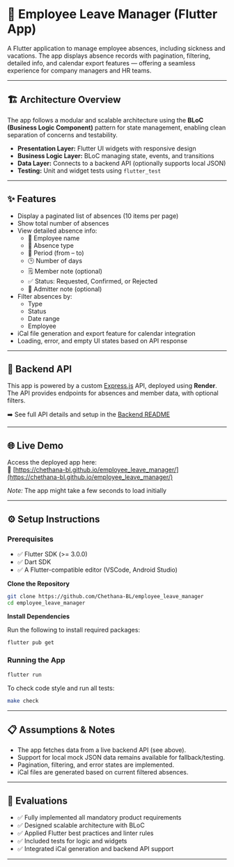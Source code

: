 # 🧾 Employee Leave Manager (Flutter App)

A Flutter application to manage employee absences, including sickness and vacations. The app displays absence records with pagination, filtering, detailed info, and calendar export features — offering a seamless experience for company managers and HR teams.

---

## 🏗 Architecture Overview

The app follows a modular and scalable architecture using the **BLoC (Business Logic Component)** pattern for state management, enabling clean separation of concerns and testability.

- **Presentation Layer:** Flutter UI widgets with responsive design  
- **Business Logic Layer:** BLoC managing state, events, and transitions  
- **Data Layer:** Connects to a backend API (optionally supports local JSON)  
- **Testing:** Unit and widget tests using `flutter_test`

---

## ✨ Features

- Display a paginated list of absences (10 items per page)
- Show total number of absences
- View detailed absence info:
  - 👤 Employee name  
  - 📂 Absence type  
  - 📆 Period (from – to)  
  - 🕒 Number of days  
  - 🗒️ Member note (optional)  
  - ✅ Status: Requested, Confirmed, or Rejected  
  - 📝 Admitter note (optional)  
- Filter absences by:
  - Type  
  - Status  
  - Date range  
  - Employee
- iCal file generation and export feature for calendar integration
- Loading, error, and empty UI states based on API response

---

## 📡 Backend API

This app is powered by a custom [Express.js](https://expressjs.com/) API, deployed using **Render**.  
The API provides endpoints for absences and member data, with optional filters.

➡️ See full API details and setup in the [Backend README](https://github.com/Chethana-BL/leave_manager_backend/blob/main/README.md)

---

## 🌐 Live Demo

Access the deployed app here:  
🔗 [https://chethana-bl.github.io/employee_leave_manager/](https://chethana-bl.github.io/employee_leave_manager/)

*Note:* The app might take a few seconds to load initially

---

## ⚙️ Setup Instructions

### Prerequisites

- ✅ Flutter SDK (>= 3.0.0)  
- ✅ Dart SDK  
- ✅ A Flutter-compatible editor (VSCode, Android Studio)

**Clone the Repository**

```bash
git clone https://github.com/Chethana-BL/employee_leave_manager
cd employee_leave_manager
```

**Install Dependencies**

Run the following to install required packages:
```bash
flutter pub get
```

### Running the App

```bash
flutter run
```

To check code style and run all tests:

```bash
make check
```

---

## 📋 Assumptions & Notes

- The app fetches data from a live backend API (see above).
- Support for local mock JSON data remains available for fallback/testing.
- Pagination, filtering, and error states are implemented.
- iCal files are generated based on current filtered absences.

---

## 🧪 Evaluations

- ✅ Fully implemented all mandatory product requirements  
- ✅ Designed scalable architecture with BLoC  
- ✅ Applied Flutter best practices and linter rules  
- ✅ Included tests for logic and widgets  
- ✅ Integrated iCal generation and backend API support

---

